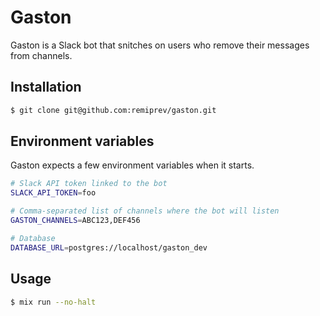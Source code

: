 # Gaston

Gaston is a Slack bot that snitches on users who remove their messages from
channels.

## Installation

```bash
$ git clone git@github.com:remiprev/gaston.git
```

## Environment variables

Gaston expects a few environment variables when it starts.

```bash
# Slack API token linked to the bot
SLACK_API_TOKEN=foo

# Comma-separated list of channels where the bot will listen
GASTON_CHANNELS=ABC123,DEF456

# Database
DATABASE_URL=postgres://localhost/gaston_dev
```

## Usage

```bash
$ mix run --no-halt
```
